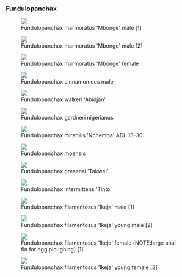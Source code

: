 ### Fundulopanchax

<figure>
  <img src="https://thekillifish.net/index_ATTACHMENTS/20210303-DSC_5321-F_marmoratus_Enhanced-NR.jpg" />
  <figcaption>Fundulopanchax marmoratus 'Mbonge' male [1]</figcaption>
</figure>

<figure>
  <img src="https://thekillifish.net/index_ATTACHMENTS/20210303-F_marmoratus_DSC_5313-Enhanced-NR.jpg" />
  <figcaption>Fundulopanchax marmoratus 'Mbonge' male [2]</figcaption>
</figure>

<figure>
  <img src="https://thekillifish.net/index_ATTACHMENTS/Fundulopanchax_marmoratus_Mbonge_female.png" />
  <figcaption>Fundulopanchax marmoratus 'Mbonge' female</figcaption>
</figure>

<figure>
  <img src="https://thekillifish.net/index_ATTACHMENTS/20190619-F_cinnamomeus_Flare_DSC_2171-Enhanced-NR.jpg" />
  <figcaption>Fundulopanchax cinnamomeus male</figcaption>
</figure>

<figure>
  <img src="https://thekillifish.net/index_ATTACHMENTS/20191104-F_walkeri_DSC_3907.jpg" />
  <figcaption>Fundulopanchax walkeri 'Abidjan'</figcaption>
</figure>

<figure>
  <img src="https://thekillifish.net/index_ATTACHMENTS/Fundulopanchax_gardneri_nigerianus_gold.jpg" />
  <figcaption>Fundulopanchax gardneri nigerianus</figcaption>
</figure>

<figure>
  <img src="https://thekillifish.net/index_ATTACHMENTS/20211008-F_mirablis_DSC_6181.jpg" />
  <figcaption>Fundulopanchax mirabilis 'Nchemba' ADL 13-30</figcaption>
</figure>

<figure>
  <img src="https://thekillifish.net/index_ATTACHMENTS/20230417-Fundulopanchax_traudeae.jpg" />
  <figcaption>Fundulopanchax moensis</figcaption>
</figure>

<figure>
  <img src="https://thekillifish.net/index_ATTACHMENTS/Fundulopanchax_gresensi_Takwei_male0633_GOOD_cropped.jpg" />
  <figcaption>Fundulopanchax gresensi 'Takwei'</figcaption>
</figure>

<figure>
  <img src="https://thekillifish.net/index_ATTACHMENTS/intermittens_tinto.jpeg" />
  <figcaption>Fundulopanchax intermittens 'Tinto'</figcaption>
</figure>

<figure>
  <img src="https://thekillifish.net/index_ATTACHMENTS/Fundulopanchax_filamentosis_Ikeja_8349.jpeg" />
  <figcaption>Fundulopanchax filamentosus 'Ikeja' male [1] </figcaption>
</figure>

<figure>
  <img src="https://thekillifish.net/index_ATTACHMENTS/DSC_8790_filamentosum_cropped_male.png" />
  <figcaption>Fundulopanchax filamentosus 'Ikeja' young male [2] </figcaption>
</figure>

<figure>
  <img src="https://thekillifish.net/index_ATTACHMENTS/DSC_8568_filamentosum_female.png" />
  <figcaption>Fundulopanchax filamentosus 'Ikeja' female (NOTE:large anal fin for egg ploughing) [1]</figcaption>
</figure>

<figure>
  <img src="https://thekillifish.net/index_ATTACHMENTS/Fundulopanchax_filamentosis_Ikeja_female_8348.jpeg" />
  <figcaption>Fundulopanchax filamentosus 'Ikeja' young female [2]</figcaption>
</figure>